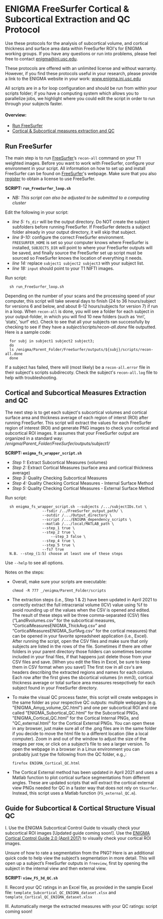 # ENIGMA FreeSurfer Cortical & Subcortical Extraction and QC Protocol
Use these protocols for the analysis of subcortical volume, and cortical thickness and surface area data within FreeSurfer ROI's for ENIGMA working groups. If you have any questions or run into problems, please feel free to contact enigma@ini.usc.edu.

These protocols are offered with an unlimited license and without warranty. However, if you find these protocols useful in your research, please provide a link to the ENIGMA website in your work: www.enigma.ini.usc.edu

All scripts are in a for loop configuration and should be run from within your scripts folder; if you have a computing system which allows you to parallelize jobs, we highlight where you could edit the script in order to run through your subjects faster. 

#### Overview:
* [Run FreeSurfer](#run-freesurfer)
* [Cortical & Subcortical measures extraction and QC](#cortical-and-subcortical-measures-extraction-and-qc)

## Run FreeSurfer
The main step is to run [FreeSurfer](http://surfer.nmr.mgh.harvard.edu/fswiki/recon-all)’s `recon-all` command on your T1 weighted images. Before you want to work with FreeSurfer, configure your environment in your script. All information on how to set up and install FreeSurfer can be found on [FreeSurfer](https://surfer.nmr.mgh.harvard.edu/fswiki/QuickInstall)'s webpage. Make sure that you also [register](https://surfer.nmr.mgh.harvard.edu/registration.html) to obtain a license to use FreeSurfer.

**SCRIPT: `run_FreeSurfer_loop.sh`**
* _NB: This script can also be adjusted to be submitted to a computing cluster_

Edit the following in your script: 
* _line 5:_ `fs_dir` will be the output directory. Do NOT create the subject subfolders before running FreeSurfer. If FreeSurfer detects a subject folder already in your output directory, it will skip that subject. 
* _line 9-10:_ configure the correct FreeSurfer environment. `FREESURFER_HOME` is set so your computer knows where FreeSurfer is installed, `SUBJECTS_DIR` will point to where your FreeSurfer outputs will be saved, and finally source the FreeSurfer set up script must be sourced so FreeSurfer knows the location of everything it needs.
* _line 14:_ replace `subject1 subject2 subject3` with your subject list.
* _line 18:_ `input` should point to your T1 NIFTI images.

Run script: 

      sh run_FreeSurfer_loop.sh

Depending on the number of your scans and the processing speed of your computer, this script will take several days to finish (24 to 36 hours/subject for versions 6 and below, and about 8-12 hours/subjects for version 7) if run in a loop. When `recon-all` is done, you will see a folder for each subject in your output-folder, in which you will find 10 new folders (such as ‘mri’, ‘stats’, ‘surf’ etc). Check to see that all your subjects ran successfully by checking to see if they have a _subject/scripts/recon-all.done_ file outputted. Here is a sample code: 

      for subj in subject1 subject2 subject3;
      do
      ls /enigma/Parent_Folder/FreeSurfer/outputs/${subj}/scripts/recon-all.done
      done

If a subject has failed, there will (most likely) be a `recon-all.error` file in their subject's scripts subdirecoty. Check the subject's `recon-all.log` file to help with troubleshooting.   

## Cortical and Subcortical Measures Extraction and QC

The next step is to get each subject's subcortical volumes and cortical surface area and thickness average of each region of interst (ROI) after running FreeSurfer. This script will extract the values for each FreeSurfer region of interest (ROI) and generate PNG images to check your cortical and subcortical ROI images. It assumes that your FreeSurfer output are organized in a standard way: _/enigma/Parent_Folder/FreeSurfer/outputs/subject1/_

**SCRIPT: `enigma_fs_wrapper_script.sh`**

* _Step 1:_ Extract Subcortical Measures (volumes)
* _Step 2:_ Extract Cortical Measures (surface area and cortical thickness average)
* _Step 3:_ Quality Checking Subcortical Measures
* _Step 4:_ Quality Checking Cortical Measures - Internal Surface Method
* _Step 5:_ Quality Checking Cortical Measures - External Surface Method


Run script:

      sh enigma_fs_wrapper_script.sh --subjects /.../subjectIDs.txt \
				     --fsdir /../FreeSurfer_output_path/ \
				     --outdir /.../Output_directory \
				     --script /.../ENIGMA_dependency_scripts \
				     --matlab /.../local/MATLAB_path \
				     --step_1 true \
				     --step_2 true \
			             --step_3 false \
				     --step_4 true \
				     --step_5 true \
				     --fs7 true 
      N.B. --step_(1:5) choose at least one of these steps 

Use `--help` to see all options.


Notes on the steps: 
* Overall, make sure your scripts are executable:

      chmod -R 777 _/enigma/Parent_Folder/scripts
* The extraction steps (i.e., Step 1 & 2) have been updated in April 2021 to correctly extract the full intracranial volume (ICV) value using %f to avoid rounding up of the values when the CSV is opened and edited. The result of these steps will be three comma-separated (CSV) files (“LandRvolumes.csv” for the subcortical measures, “CorticalMeasuresENIGMA_ThickAvg.csv” and “CorticalMeasuresENIGMA_SurfAvg.csv” for the cortical measures) that can be opened in your favorite spreadsheet application (i.e., Excel). After running the script, open the CSV files and make sure that only subjects are listed in the rows of the file. Sometimes if there are other folders in your parent directory those folders can sometimes become included in your final files, if that happens just delete those from your CSV files and save. [When you edit the files in Excel, be sure to keep them in CSV format when you save!] The first row in all csv's are headers describing the extracted regions and names for each column. Each row after the first gives the sbcortical volumes (in mm3), cortical thickness average or total surface area measures resepctively for each subject found in your FreeSurfer directory.  
* To make the visual QC process faster, this script will create webpages in the same folder as your respective QC outputs: multiple webpages (e.g. "ENIGMA_Amyg_volume_QC.html") and one per subcortical ROI and one called "ENIGMA_Subortical_QC.html" for the Subcortical PNGs, "ENIGMA_Cortical_QC.html" for the Cortical Internal PNGs, and "QC_external.html" for the Cortical External PNGs.
You can open these in any browser, just make sure all of the .png files are in the same folder if you decide to move the html file to a different location (like a local computer). Zoom in and out of the window to adjust the size of the images per row, or click on a subject’s file to see a larger version. To open the webpage in a browser in a Linux environment you can probably just type the following from the QC folder, e.g.,:

      firefox ENIGMA_Cortical_QC.html
      
* The Cortical External method has been updated in April 2021 and uses a Matlab function to plot cortical surface segmentations from different angles. These are updated scripts that will extract the cortical external view PNGs needed for QC in a faster way that does not rely on `tksurfer`. Instead, this script uses a Matlab function (`FS_external_QC.m`).

## Guide for Subcortical & Cortical Structure Visual QC 

I.	Use the ENIGMA Subcortical Control Guide to visually check your subcortical ROI images [Updated guide coming soon!]. Use the [ENIGMA Cortical Control Guide 2.0 (April 2017)](https://drive.google.com/file/d/1P4z42tNPRwwX3U7-L_wsPkxsatGLZaCJ/) to visually check your cortical ROI images.

Unsure of how to rate a segmentation from the PNG? Here is an additional quick code to help view the subject’s segmentation in more detail. This will open up a subject’s FreeSurfer outputs in `freeview`, first by opening the subject in the internal view and then external view.

**SCRIPT: `view_FS_3d_QC.sh`**

II.	Record your QC ratings in an Excel file, as provided in the sample Excel file: `template_Subcortical_QC_ENIGMA_dataset.xlsx` and `template_Cortical_QC_ENIGMA_dataset.xlsx`

III.	Automatically merge the extracted measures with your QC ratings: script coming soon!
<!--- edit_spreadsheet_subcortical.ipynb. This Jupyter Notebook will automatically replace the FreeSurfer measures with NA's if they have been failed by a QC user. You will need to edit the input and output CSV paths in the script. The input is a CSV containing FreeSurfer generated values and your QC sheet. Specifically, the user needs to append the following three CSV's into one, with the subject ID's listed in Column A: (1) Subcortical_QC_ENIGMA_dataset.xlsx, (2) LandRvolumes.csv. The QC notation must follow the rule outlined in the ENIGMA Subcortical QC guide (coming soon) where the QC user will note 1 under each ROI that needs to be failed. If a subject has failed completely, make sure the ICV is also NA’ed. Here is an example file: Subcortical_QC_ENIGMA_dataset_and measures_merged.csv --->
<!--- `edit_spreadsheet_cortical.ipynb`. This Jupyter Notebook will automatically replace the FreeSurfer measures with NA's if they have been failed by a QC user. You will need to edit the input and output CSV paths in the script. The input is a CSV containing FreeSurfer generated values and your QC sheet. Specifically, the user needs to append the following three CSV's into one, with the subject ID's listed in Column A: 1) CorticalMeasuresENIGMA_SurfAvg.csv, 2) CorticalMeasuresENIGMA_ThickAvg.csv, and 3) Cortical_QC_ENIGMA_dataset.xlsx. The QC notation must follow the rule outlined in the ENIGMA Cortical QC guide (upd. 2017) where the QC user will note R, L or R/L  under each ROI depending on if the right, left or both hemisphere ROI failed. e (i.e., R, L or R/L). Also note that columns LThickness, RThickness, LSurfArea, RSurfArea and ICV appear in both CorticalMeasuresENIGMA_ThickAvg.csv and CorticalMeasuresENIGMA_SurfAvg.csv, but you only need to include them once in the merged CSV. If a subject has failed completely, make sure the LThickness, RThickness, LSurfArea, RSurfArea and ICV are also NA’ed. Here is an example file: Cortical_QC_ENIGMA_dataset_and_measures_merged.csv --->

